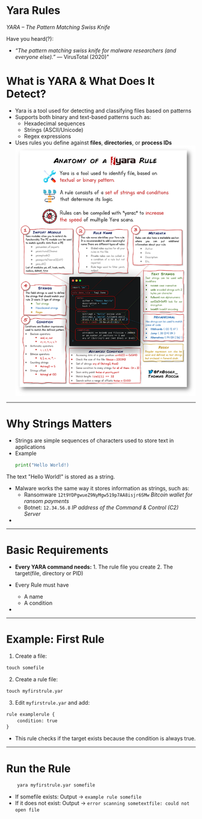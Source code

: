
# Yara Rules



*YARA – The Pattern Matching Swiss Knife*

Have you heard(?):

- _“The pattern matching swiss knife for malware researchers (and everyone else).”_ — VirusTotal (2020)"

# What is YARA & What Does It Detect?
- Yara  is a tool used for detecting and classifying files based on patterns
- Supports both binary and text-based patterns such as:
	 - Hexadecimal sequences
	 - Strings (ASCII/Unicode)
	 - Regex expressions
- Uses rules you define against **files**, **directories**, or **process IDs**
![Hashing Example](../../assets/img11.png)
---
# Why Strings Matters

- Strings are simple sequences of characters used to store text in applications
- Example
	 ```python
	 print("Hello World!)
	 ```
 The text "Hello World!" is stored as a string.

 - Malware works the same way it stores information as strings, such as:
	-  Ransomware
		``12t9YDPgwueZ9NyMgw519p7AA8isjr6SMw``
		*Bitcoin wallet for ransom payments*
	-  Botnet:
		``12.34.56.8``
		*IP address of the Command & Control (C2) Server*
- 
---

# Basic Requirements

- **Every YARA command needs:**
		1. The rule file you create
		2. The target(file, directory or PID)
		
- Every Rule must have
	- A name
	- A condition
- 
---
# Example: First Rule

1. Create a file:
```python
touch somefile
```
2. Create a rule file:
 ```python
touch myfirstrule.yar  
   ```
3. Edit ``myfirstrule.yar`` and add:
```python 
rule examplerule {
	condition: true
}
```
- This rule checks if the target exists because the condition is always true.


---
# Run the Rule

```python
	yara myfirstrule.yar somefile
```
- If somefile exists:
	Output -> ``example rule somefile``
- If it does not exist:
	Output -> ``error scanning sometextfile: could not open file``